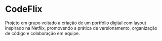 # CodeFlix
Projeto em grupo voltado à criação de um portfólio digital com layout inspirado na Netflix, promovendo a prática de versionamento, organização de código e colaboração em equipe.
